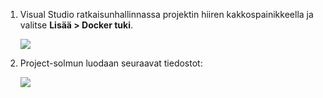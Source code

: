 1. Visual Studio ratkaisunhallinnassa projektin hiiren kakkospainikkeella ja valitse **Lisää > Docker tuki**.

    ![][0]
 
1. Project-solmun luodaan seuraavat tiedostot:

    ![][1]

[0]: ./media/vs-docker-add-docker-support/add-docker-support.png
[1]: ./media/vs-docker-add-docker-support/docker-files-added.png
